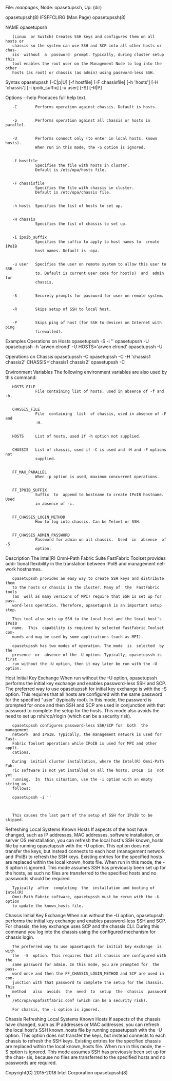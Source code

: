 File: *manpages*,  Node: opasetupssh,  Up: (dir)


opasetupssh(8)               IFSFFCLIRG (Man Page)              opasetupssh(8)



NAME
       opasetupssh



       (Linux  or Switch) Creates SSH keys and configures them on all hosts or
       chassis so the system can use SSH and SCP into all other hosts or chas‐
       sis  without  a  password  prompt. Typically, during cluster setup this
       tool enables the root user on the Management Node to log into the other
       hosts (as root) or chassis (as admin) using password-less SSH.

Syntax
       opasetupssh [-C|p|U] [-f hostfile] [-F chassisfile] [-h 'hosts']
       [-H 'chassis'] [-i ipoib_suffix] [-u user] [-S] [-R|P]

Options
       --help    Produces full help text.


       -C        Performs operation against chassis. Default is hosts.


       -p        Performs operation against all chassis or hosts in parallel.


       -U        Performs connect only (to enter in local hosts, known hosts).
                 When run in this mode, the -S option is ignored.


       -f hostfile
                 Specifies the file with hosts in cluster.
                 Default is /etc/opa/hosts file.


       -F chassisfile
                 Specifies the file with chassis in cluster.
                 Default is /etc/opa/chassis file.


       -h hosts  Specifies the list of hosts to set up.


       -H chassis
                 Specifies the list of chassis to set up.


       -i ipoib_suffix
                 Specifies the suffix to apply to host names to  create  IPoIB
                 host names. Default is -opa.


       -u user   Specifies the user on remote system to allow this user to SSH
                 to. Default is current user code for host(s)  and  admin  for
                 chassis.


       -S        Securely prompts for password for user on remote system.


       -R        Skips setup of SSH to local host.


       -P        Skips ping of host (for SSH to devices on Internet with ping
                 firewalled).


Examples
Operations on Hosts
       opasetupssh -S -i ''
       opasetupssh -U
       opasetupssh -h 'arwen elrond' -U
       HOSTS='arwen elrond' opasetupssh -U


Operations on Chassis
       opasetupssh -C
       opasetupssh -C -H 'chassis1 chassis2'
       CHASSIS='chassis1 chassis2' opasetupssh -C

Environment Variables
       The following environment variables are also used by this command:

       HOSTS_FILE
                 File containing list of hosts, used in absence of -f and -h.


       CHASSIS_FILE
                 File  containing  list  of chassis, used in absence of -F and
                 -H.


       HOSTS     List of hosts, used if -h option not supplied.


       CHASSIS   List of chassis, used if -C is used and -H and -F options not
                 supplied.


       FF_MAX_PARALLEL
                 When -p option is used, maximum concurrent operations.


       FF_IPOIB_SUFFIX
                 Suffix  to  append to hostname to create IPoIB hostname. Used
                 in absence of -i.


       FF_CHASSIS_LOGIN_METHOD
                 How to log into chassis. Can be Telnet or SSH.


       FF_CHASSIS_ADMIN_PASSWORD
                 Password for admin on all chassis.  Used  in  absence  of  -S
                 option.


Description
       The  Intel(R)  Omni-Path Fabric Suite FastFabric Toolset provides addi‐
       tional flexibility in the translation between IPoIB and management net‐
       work hostnames.

       opasetupssh provides an easy way to create SSH keys and distribute them
       to the hosts or chassis in the cluster. Many of  the  FastFabric  tools
       (as  well as many versions of MPI) require that SSH is set up for pass‐
       word-less operation. Therefore, opasetupssh is an important setup step.

       This tool also sets up SSH to the local host and the local host's IPoIB
       name.  This  capability is required by selected FastFabric Toolset com‐
       mands and may be used by some applications (such as MPI).

       opasetupssh has two modes of operation. The mode  is  selected  by  the
       presence  or  absence of the -U option. Typically, opasetupssh is first
       run without the -U option, then it may later be run with the -U option.

Host Initial Key Exchange
       When run without the -U option, opasetupssh performs  the  initial  key
       exchange  and  enables  password-less SSH and SCP. The preferred way to
       use opasetupssh for initial key exchange is with the  -S  option.  This
       requires  that  all hosts are configured with the same password for the
       specified "user" (typically  root).  In  this  mode,  the  password  is
       prompted  for  once  and  then SSH and SCP are used in conjunction with
       that password to complete the setup  for  the  hosts.  This  mode  also
       avoids  the  need  to  set  up  rsh/rcp/rlogin (which can be a security
       risk).

       opasetupssh configures password-less SSH/SCP for  both  the  management
       network  and IPoIB. Typically, the management network is used for Fast‐
       Fabric Toolset operations while IPoIB is used for MPI and other  appli‐
       cations.

       During  initial cluster installation, where the Intel(R) Omni-Path Fab‐
       ric software is not yet installed on all the hosts, IPoIB  is  not  yet
       running.  In  this situation, use the -i option with an empty string as
       follows:

       opasetupssh -i ''



       This causes the last part of the setup of SSH for IPoIB to be skipped.

Refreshing Local Systems Known Hosts
       If aspects of  the  host  have  changed,  such  as  IP  addresses,  MAC
       addresses,  software installation, or server OS reinstallation, you can
       refresh the local host's SSH known_hosts file  by  running  opasetupssh
       with the -U option. This option does not transfer the keys, but instead
       connects to each host (management network and IPoIB) to refresh the SSH
       keys.  Existing entries for the specified hosts are replaced within the
       local known_hosts file. When  run  in  this  mode,  the  -S  option  is
       ignored.  This  mode  assumes  SSH  has  previously been set up for the
       hosts, as such no files are transferred to the specified hosts  and  no
       passwords should be required.

       Typically  after  completing  the  installation and booting of Intel(R)
       Omni-Path Fabric software, opasetupssh must be rerun with the -U option
       to update the known_hosts file.

Chassis Initial Key Exchange
       When  run  without  the -U option, opasetupssh performs the initial key
       exchange and enables password-less SSH and SCP. For  chassis,  the  key
       exchange uses SCP and the chassis CLI. During this command you log into
       the chassis using the configured mechanism for chassis login.

       The preferred way to use opasetupssh for initial key exchange  is  with
       the  -S  option. This requires that all chassis are configured with the
       same password for admin. In this mode, you are prompted for  the  pass‐
       word once and then the FF_CHASSIS_LOGIN_METHOD and SCP are used in con‐
       junction with that password to complete the setup for the chassis. This
       method   also  avoids  the  need  to  setup  the  chassis  password  in
       /etc/opa/opafastfabric.conf (which can be a security risk).

       For chassis, the -i option is ignored.

Chassis Refreshing Local Systems Known Hosts
       If aspects of the chassis have changed, such as  IP  addresses  or  MAC
       addresses,  you  can  refresh  the local host's SSH known_hosts file by
       running opasetupssh with the -U option. This option does  not  transfer
       the keys, but instead connects to each chassis to refresh the SSH keys.
       Existing entries for the specified  chassis  are  replaced  within  the
       local  known_hosts  file.  When  run  in  this  mode,  the -S option is
       ignored. This mode assumes SSH has previously been set up for the chas‐
       sis,  because  no  files  are transferred to the specified hosts and no
       passwords are required.



Copyright(C) 2015-2018         Intel Corporation                opasetupssh(8)
